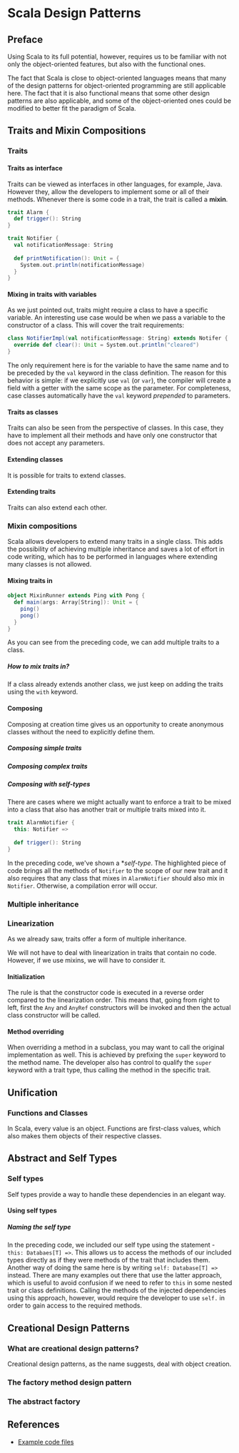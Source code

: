 # Scala Design Patterns

## Preface

Using Scala to its full potential, however, requires us to be familiar with not only the object-oriented features, but also with the functional ones.

The fact that Scala is close to object-oriented languages means that many of the design patterns for object-oriented programming are still applicable here.
The fact that it is also functional means that some other design patterns are also applicable, and some of the object-oriented ones could be modified to better fit the paradigm of Scala.

## Traits and Mixin Compositions

### Traits

#### Traits as interface

Traits can be viewed as interfaces in other languages, for example, Java.
However they, allow the developers to implement some or all of their methods.
Whenever there is some code in a trait, the trait is called a **mixin**.
```scala
trait Alarm {
  def trigger(): String
}
```

```scala
trait Notifier {
  val notificationMessage: String
  
  def printNotification(): Unit = {
    System.out.println(notificationMessage)
  }
}
```

#### Mixing in traits with variables

As we just pointed out, traits might require a class to have a specific variable.
An interesting use case would be when we pass a variable to the constructor of a class.
This will cover the trait requirements:
```scala
class NotifierImpl(val notificationMessage: String) extends Notifer {
  override def clear(): Unit = System.out.println("cleared")
}
```
The only requirement here is for the variable to have the same name and to be preceded by the `val` keyword in the class definition.
The reason for this behavior is simple: if we explicitly use `val` (or `var`), the compiler will create a field with a getter with the same scope as the parameter.
For completeness, case classes automatically have the `val` keyword *prepended* to parameters. 

#### Traits as classes

Traits can also be seen from the perspective of classes.
In this case, they have to implement all their methods and have only one constructor that does not accept any parameters.

#### Extending classes

It is possible for traits to extend classes.

#### Extending traits

Traits can also extend each other.

### Mixin compositions

Scala allows developers to extend many traits in a single class.
This adds the possibility of achieving multiple inheritance and saves a lot of effort in code writing, which has to be performed in languages where extending many classes is not allowed.

#### Mixing traits in

```scala
object MixinRunner extends Ping with Pong {
  def main(args: Array[String]): Unit = {
    ping()
    pong()
  }
}
```
As you can see from the preceding code, we can add multiple traits to a class.

##### How to mix traits in?

If a class already extends another class, we just keep on adding the traits using the `with` keyword.

#### Composing

Composing at creation time gives us an opportunity to create anonymous classes without the need to explicitly define them.

##### Composing simple traits

##### Composing complex traits

##### Composing with self-types

There are cases where we might actually want to enforce a trait to be mixed into a class that also has another trait or multiple traits mixed into it.
```scala
trait AlarmNotifier {
  this: Notifier =>
  
  def trigger(): String
}
```
In the preceding code, we've shown a **self-type*.
The highlighted piece of code brings all the methods of `Notifier` to the scope of our new trait and it also requires that any class that mixes in `AlarmNotifier` should also mix in `Notifier`.
Otherwise, a compilation error will occur.

### Multiple inheritance

### Linearization

As we already saw, traits offer a form of multiple inheritance.

We will not have to deal with linearization in traits that contain no code.
However, if we use mixins, we will have to consider it.

#### Initialization

The rule is that the constructor code is executed in a reverse order compared to the linearization order.
This means that, going from right to left, first the `Any` and `AnyRef` constructors will be invoked and then the actual class constructor will be called.

#### Method overriding

When overriding a method in a subclass, you may want to call the original implementation as well.
This is achieved by prefixing the `super` keyword to the method name.
The developer also has control to qualify the `super` keyword with a trait type, thus calling the method in the specific trait.

## Unification

### Functions and Classes

In Scala, every value is an object.
Functions are first-class values, which also makes them objects of their respective classes.

## Abstract and Self Types

### Self types

Self types provide a way to handle these dependencies in an elegant way.

#### Using self types

##### Naming the self type

In the preceding code, we included our self type using the statement - `this: Databaes[T] =>`.
This allows us to access the methods of our included types directly as if they were methods of the trait that includes them.
Another way of doing the same here is by writing `self: Database[T] =>` instead.
There are many examples out there that use the latter approach, which is useful to avoid confusion if we need to refer to `this` in some nested trait or class definitions.
Calling the methods of the injected dependencies using this approach, however, would require the developer to use `self.` in order to gain access to the required methods.

## Creational Design Patterns

### What are creational design patterns?

Creational design patterns, as the name suggests, deal with object creation.

### The factory method design pattern

### The abstract factory

## References

* [Example code files](https://github.com/PacktPublishing/Scala-Design-Patterns-Second-Edition)
